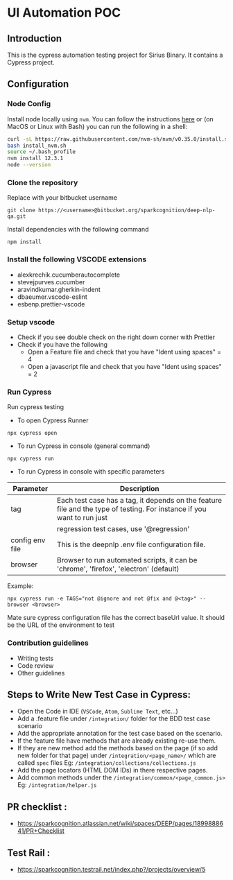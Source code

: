 # UI Automation POC

## Introduction

This is the cypress automation testing project for Sirius Binary. It contains a Cypress project.

## Configuration

### Node Config

Install node locally using `nvm`. You can follow the instructions
[here](https://heynode.com/tutorial/install-nodejs-locally-nvm) or (on MacOS or
Linux with Bash) you can run the following in a shell:

```bash
curl -sL https://raw.githubusercontent.com/nvm-sh/nvm/v0.35.0/install.sh -o install_nvm.sh
bash install_nvm.sh
source ~/.bash_profile
nvm install 12.3.1
node --version
```

### Clone the repository

Replace <username> with your bitbucket username

```
git clone https://<username>@bitbucket.org/sparkcognition/deep-nlp-qa.git
```

Install dependencies with the following command

```
npm install
```

### Install the following VSCODE extensions

- alexkrechik.cucumberautocomplete
- stevejpurves.cucumber
- aravindkumar.gherkin-indent
- dbaeumer.vscode-eslint
- esbenp.prettier-vscode

### Setup vscode

- Check if you see double check on the right down corner with Prettier
- Check if you have the following
  - Open a Feature file and check that you have "Ident using spaces" = 4
  - Open a javascript file and check that you have "Ident using spaces" = 2

### Run Cypress

Run cypress testing

- To open Cypress Runner

```
npx cypress open
```

- To run Cypress in console (general command)

```
npx cypress run
```

- To run Cypress in console with specific parameters

| Parameter       | Description                                                                                                            |
| --------------- | ---------------------------------------------------------------------------------------------------------------------- |
| tag             | Each test case has a tag, it depends on the feature file and the type of testing. For instance if you want to run just |
|                 | regression test cases, use '@regression'                                                                               |
| config env file | This is the deepnlp .env file configuration file.                                                                      |
| browser         | Browser to run automated scripts, it can be 'chrome', 'firefox', 'electron' (default)                                  |

Example:

```
npx cypress run -e TAGS="not @ignore and not @fix and @<tag>" --browser <browser>
```

Mate sure cypress configuration file has the correct baseUrl value. It should be the URL of the environment to test

### Contribution guidelines

- Writing tests
- Code review
- Other guidelines

## Steps to Write New Test Case in Cypress:

- Open the Code in IDE (`VSCode`, `Atom`, `Sublime Text`, etc...)
- Add a .feature file under `/integration/` folder for the BDD test case scenario
- Add the appropriate annotation for the test case based on the scenario.
- If the feature file have methods that are already existing re-use them.
- If they are new method add the methods based on the page (if so add new folder for that page) under `/integration/<page_name>/` which are called `spec` files Eg: `/integration/collections/collections.js`
- Add the page locators (HTML DOM IDs) in there respective pages.
- Add common methods under the `/integration/common/<page_common.js>` Eg: `/integration/helper.js`

## PR checklist :

- https://sparkcognition.atlassian.net/wiki/spaces/DEEP/pages/1899888641/PR+Checklist

## Test Rail :

- https://sparkcognition.testrail.net/index.php?/projects/overview/5
